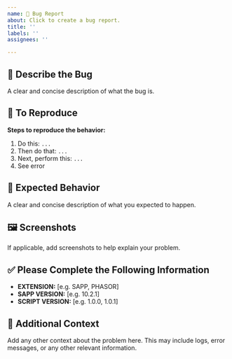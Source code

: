 ```yaml
---
name: 🐛 Bug Report
about: Click to create a bug report.
title: ''
labels: ''
assignees: ''

---
```


## 🐛 Describe the Bug

A clear and concise description of what the bug is.

## 🔄 To Reproduce

**Steps to reproduce the behavior:**
1. Do this: `...`
2. Then do that: `...`
3. Next, perform this: `...`
4. See error

## 📜 Expected Behavior

A clear and concise description of what you expected to happen.

## 🖼️ Screenshots

If applicable, add screenshots to help explain your problem.

## ✅ Please Complete the Following Information

- **EXTENSION:** [e.g. SAPP, PHASOR]
- **SAPP VERSION:** [e.g. 10.2.1]
- **SCRIPT VERSION:** [e.g. 1.0.0, 1.0.1]

## 📝 Additional Context

Add any other context about the problem here. This may include logs, error messages, or any other relevant information.